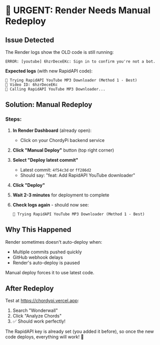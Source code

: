 # 🚨 URGENT: Render Needs Manual Redeploy

## Issue Detected

The Render logs show the OLD code is still running:
```
ERROR: [youtube] 6hzrDeceEKc: Sign in to confirm you're not a bot.
```

**Expected logs** (with new RapidAPI code):
```
🚀 Trying RapidAPI YouTube MP3 Downloader (Method 1 - Best)
🎵 Video ID: 6hzrDeceEKc
📡 Calling RapidAPI YouTube MP3 Downloader...
```

## Solution: Manual Redeploy

### Steps:

1. **In Render Dashboard** (already open):
   - Click on your ChordyPi backend service

2. **Click "Manual Deploy"** button (top right corner)

3. **Select "Deploy latest commit"**
   - Latest commit: `4f54c3d` or `ff286d2`
   - Should say: "feat: Add RapidAPI YouTube downloader"

4. **Click "Deploy"**

5. **Wait 2-3 minutes** for deployment to complete

6. **Check logs again** - should now see:
   ```
   🚀 Trying RapidAPI YouTube MP3 Downloader (Method 1 - Best)
   ```

## Why This Happened

Render sometimes doesn't auto-deploy when:
- Multiple commits pushed quickly
- GitHub webhook delays
- Render's auto-deploy is paused

Manual deploy forces it to use latest code.

## After Redeploy

Test at https://chordypi.vercel.app:
1. Search "Wonderwall"
2. Click "Analyze Chords"
3. ✅ Should work perfectly!

The RapidAPI key is already set (you added it before), so once the new code deploys, everything will work! 🎸
